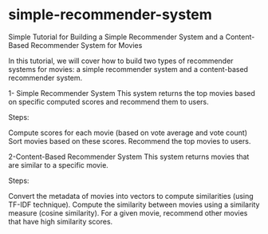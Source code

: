 # simple-recommender-system
Simple Tutorial for Building a Simple Recommender System and a Content-Based Recommender System for Movies

In this tutorial, we will cover how to build two types of recommender systems for movies: a simple recommender system and a content-based recommender system.

1- Simple Recommender System
This system returns the top movies based on specific computed scores and recommend them to users.

Steps:

Compute scores for each movie (based on vote average and vote count)
Sort movies based on these scores.
Recommend the top movies to users.

2-Content-Based Recommender System
This system returns movies that are similar to a specific movie.

Steps:

Convert the metadata of movies into vectors to compute similarities (using TF-IDF technique).
Compute the similarity between movies using a similarity measure (cosine similarity).
For a given movie, recommend other movies that have high similarity scores.

